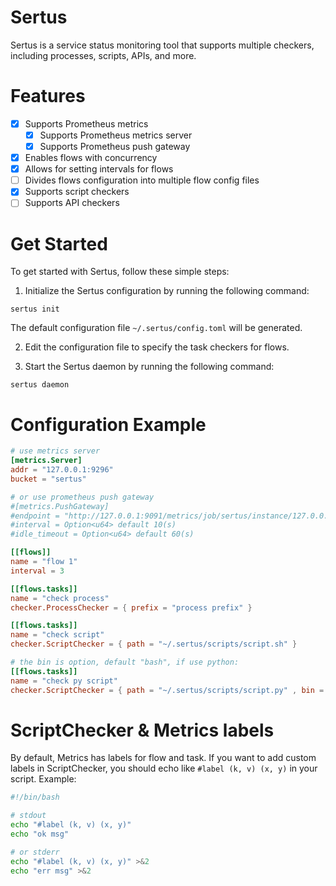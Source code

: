 # Sertus
Sertus is a service status monitoring tool that supports multiple checkers, including processes, scripts, APIs, and more.

# Features
- [x] Supports Prometheus metrics
    - [x] Supports Prometheus metrics server
    - [x] Supports Prometheus push gateway
- [x] Enables flows with concurrency
- [x] Allows for setting intervals for flows
- [ ] Divides flows configuration into multiple flow config files
- [x] Supports script checkers
- [ ] Supports API checkers

# Get Started
To get started with Sertus, follow these simple steps:

1. Initialize the Sertus configuration by running the following command:
```shell
sertus init
```
The default configuration file `~/.sertus/config.toml` will be generated.

2. Edit the configuration file to specify the task checkers for flows.


3. Start the Sertus daemon by running the following command:
``` shell
sertus daemon
```

# Configuration Example
```toml
# use metrics server
[metrics.Server]
addr = "127.0.0.1:9296"
bucket = "sertus"

# or use prometheus push gateway
#[metrics.PushGateway]
#endpoint = "http://127.0.0.1:9091/metrics/job/sertus/instance/127.0.0.1"
#interval = Option<u64> default 10(s)
#idle_timeout = Option<u64> default 60(s)

[[flows]]
name = "flow 1"
interval = 3

[[flows.tasks]]
name = "check process"
checker.ProcessChecker = { prefix = "process prefix" }

[[flows.tasks]]
name = "check script"
checker.ScriptChecker = { path = "~/.sertus/scripts/script.sh" }

# the bin is option, default "bash", if use python:
[[flows.tasks]]
name = "check py script"
checker.ScriptChecker = { path = "~/.sertus/scripts/script.py" , bin = "python3"}
```
# ScriptChecker & Metrics labels
By default, Metrics has labels for flow and task. If you want to add custom labels in ScriptChecker, you should echo like `#label (k, v) (x, y)` in your script.
Example:
```bash
#!/bin/bash

# stdout 
echo "#label (k, v) (x, y)"
echo "ok msg"

# or stderr
echo "#label (k, v) (x, y)" >&2
echo "err msg" >&2
```


